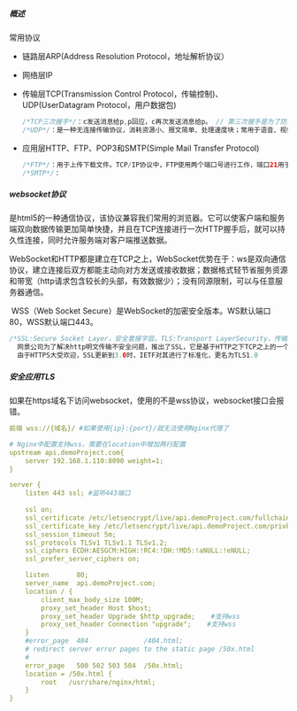 ##### 概述

常用协议

- 链路层ARP(Address Resolution Protocol，地址解析协议）

- 网络层IP

- 传输层TCP(Transmission Control Protocol，传输控制)、UDP(UserDatagram Protocol，用户数据包)

  ~~~java
  /*TCP三次握手*/：c发送消息给p,p回应，c再次发送消息给p。 // 第三次握手是为了防止p无限等待，c告诉p要开始传数据了。
  /*UDP*/：是一种无连接传输协议，消耗资源小、报文简单、处理速度块；常用于语音、视频和流媒体文件传输。
  ~~~

- 应用层HTTP、FTP、POP3和SMTP(Simple Mail Transfer Protocol)

  ~~~java
  /*FTP*/：用于上传下载文件。TCP/IP协议中，FTP使用两个端口号进行工作，端口21用于发送和接收FTP控制信息，端口20用于发送和接收数据。
  /*SMTP*/：
  ~~~

  

##### websocket协议

​      是html5的一种通信协议，该协议兼容我们常用的浏览器。它可以使客户端和服务端双向数据传输更加简单快捷，并且在TCP连接进行一次HTTP握手后，就可以持久性连接，同时允许服务端对客户端推送数据。

​      WebSocket和HTTP都是建立在TCP之上，WebSocket优势在于：ws是双向通信协议，建立连接后双方都能主动向对方发送或接收数据；数据格式轻节省服务资源和带宽（http请求包含较长的头部，有效数据少）；没有同源限制，可以与任意服务器通信。

​      WSS（Web Socket Secure）是WebSocket的加密安全版本。WS默认端口80，WSS默认端口443。

~~~java
/*SSL:Secure Socket Layer，安全套接字层。TLS:Transport LayerSecurity，传输层安全协议。*/
  网景公司为了解决http明文传输不安全问题，推出了SSL，它是基于HTTP之下TCP之上的一个协议层，是基于HTTP标准并对TCP传输数据进行加密，因此 HTTPS 是 HTTP + SSL/TCP的简称。
  由于HTTPS大受欢迎，SSL更新到3.0时，IETF对其进行了标准化，更名为TLS1.0
~~~

##### 安全应用TLS

​      如果在https域名下访问websocket，使用的不是wss协议，websocket接口会报错。

~~~yml
前端 wss://{域名}/ #如果使用{ip}:{port}/就无法使用Nginx代理了
~~~

~~~yaml
# Nginx中配置支持wss，需要在location中增加两行配置
upstream api.demoProject.com{
    server 192.168.1.110:8090 weight=1;
}

server {
    listen 443 ssl; #监听443端口
 
    ssl on;
    ssl_certificate /etc/letsencrypt/live/api.demoProject.com/fullchain.pem; #注意域名填写正确
    ssl_certificate_key /etc/letsencrypt/live/api.demoProject.com/privkey.pem; #注意域名填写正确
    ssl_session_timeout 5m;
    ssl_protocols TLSv1 TLSv1.1 TLSv1.2;
    ssl_ciphers ECDH:AESGCM:HIGH:!RC4:!DH:!MD5:!aNULL:!eNULL;
    ssl_prefer_server_ciphers on;

    listen       80;
    server_name  api.demoProject.com;
    location / {
        client_max_body_size 100M;
        proxy_set_header Host $host;
        proxy_set_header Upgrade $http_upgrade;    #支持wss
        proxy_set_header Connection "upgrade";    #支持wss
    }
    #error_page  404              /404.html;
    # redirect server error pages to the static page /50x.html
    #
    error_page   500 502 503 504  /50x.html;
    location = /50x.html {
        root   /usr/share/nginx/html;
    }
}
~~~

